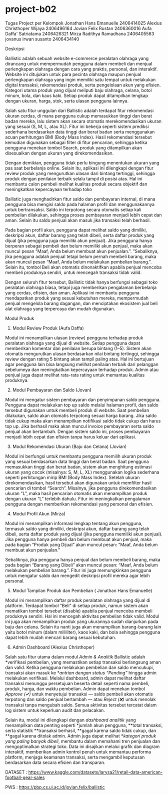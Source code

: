 # project-b02
Tugas Project per Kelompok
Jonathan Hans Emanuelle 2406414025
Alexius Christhoper Wijaya 2406496164
Jovian Felix Rustan 2406360016
Aufa Daffa' Satriatama 2406426321
Mirza Radithya Ramadhana 2406405563 
jovanus irwan susanto 2406434140



Deskripsi

Ballistic adalah sebuah website e-commerce peralatan olahraga yang dirancang untuk mempermudah pengguna dalam membeli dan menjual perlengkapan olahraga dengan cara yang praktis, personal, dan interaktif. Website ini ditujukan untuk para pecinta olahraga maupun penjual perlengkapan olahraga yang ingin memiliki satu tempat untuk melakukan digital transaksi, rekomendasi produk, serta pengelolaan akun yang efisien. Kategori utama produk yang dijual meliputi baju olahraga, celana, botol minum, bola, dan kaus kaki. Setiap produk dapat ditampilkan lengkap dengan ukuran, harga, stok, serta ulasan pengguna lainnya.

Salah satu fitur unggulan dari Ballistic adalah terdapat fitur rekomendasi ukuran cerdas, di mana pengguna cukup memasukkan tinggi dan berat badan mereka, lalu sistem akan secara otomatis merekomendasikan ukuran yang sesuai (S, M, L, atau XL).
Fitur ini bekerja seperti sistem prediksi sederhana berdasarkan data tinggi dan berat badan serta menggunakan acuan perhitungan BMI (Body Mass Index). Hasil rekomendasi tersebut kemudian digunakan sebagai filter di fitur pencarian, sehingga ketika pengguna menekan tombol Search, produk yang ditampilkan akan disesuaikan dengan ukuran yang direkomendasikan.

Dengan demikian, pengguna tidak perlu bingung menentukan ukuran yang pas saat berbelanja online. Selain itu, aplikasi ini dilengkapi dengan fitur review produk yang mengurutkan ulasan dari bintang tertinggi, sehingga produk dengan penilaian terbaik selalu tampil di posisi atas. Hal ini membantu calon pembeli melihat kualitas produk secara objektif dan meningkatkan kepercayaan terhadap toko

Ballistic juga menghadirkan fitur saldo dan pembayaran internal, di mana pengguna bisa mengisi saldo pada halaman profil dan menggunakannya untuk bertransaksi. Saldo ini terpotong secara otomatis setiap kali pembelian dilakukan, sehingga proses pembayaran menjadi lebih cepat dan aman. Selain itu saldo penjual akan masuk jika transaksi telah berhasil. 

Pada bagian profil akun, pengguna dapat melihat saldo yang dimiliki, deskripsi akun, daftar barang yang telah dibeli, serta daftar produk yang dijual (jika pengguna juga memiliki akun penjual). Jika pengguna hanya berperan sebagai pembeli dan belum memiliki akun penjual, maka akan muncul pesan “Maaf, Anda belum membuat akun penjualan.”. ”Sebaliknya, jika pengguna adalah penjual tetapi belum pernah membeli barang, maka akan muncul pesan “Maaf, Anda belum melakukan pembelian barang.”. Selain itu, tombol Beli akan otomatis dinonaktifkan apabila penjual mencoba membeli produknya sendiri, untuk mencegah transaksi tidak valid.

Dengan seluruh fitur tersebut, Ballistic tidak hanya berfungsi sebagai toko peralatan olahraga biasa, tetapi juga memberikan pengalaman berbelanja yang cerdas, efisien, dan aman. Aplikasi ini membantu pengguna mendapatkan produk yang sesuai kebutuhan mereka, mempermudah penjual mengelola barang dagangan, dan menciptakan ekosistem jual beli alat olahraga yang terpercaya dan mudah digunakan.



Modul Produk

1. Modul Review Produk (Aufa Daffa)

Modul ini menampilkan ulasan (review) pengguna terhadap produk peralatan olahraga yang dijual di website. Setiap pengguna dapat memberikan komentar dan penilaian berupa bintang (1–5). Sistem akan otomatis mengurutkan ulasan berdasarkan nilai bintang tertinggi, sehingga review dengan rating 5 bintang akan tampil paling atas. Hal ini bertujuan agar pengguna lain bisa langsung melihat penilaian terbaik dari pelanggan sebelumnya dan meningkatkan kepercayaan terhadap produk. Admin atau penjual juga dapat melihat rata-rata rating untuk memantau kualitas produknya.
 
2. Modul Pembayaran dan Saldo (Jovan)

Modul ini mengatur sistem pembayaran dan penyimpanan saldo pengguna. Pengguna dapat melakukan top up saldo melalui halaman profil, dan saldo tersebut digunakan untuk membeli produk di website. Saat pembelian dilakukan, saldo akan otomatis terpotong sesuai harga barang. Jika saldo tidak cukup maka akan menampilkan notifikasi saldo tidak cukup dan harus top up. Jika berhasil maka akan muncul invoice pembayaran serta saldo penjual akan bertambah. Dengan sistem saldo ini, proses pembayaran menjadi lebih cepat dan efisien tanpa harus keluar dari aplikasi.

 3. Modul Rekomendasi Ukuran (Baju dan Celana) (Jovian)

Modul ini berfungsi untuk membantu pengguna memilih ukuran produk yang sesuai berdasarkan data tinggi dan berat badan. Saat pengguna memasukkan tinggi dan berat badan, sistem akan menghitung estimasi ukuran yang cocok (misalnya: S, M, L, XL) menggunakan logika sederhana seperti perhitungan mirip BMI (Body Mass Index). Setelah ukuran direkomendasikan, hasil tersebut akan digunakan untuk memfilter hasil pencarian di tombol “Search”. Misalnya, jika pengguna direkomendasikan ukuran “L”, maka hasil pencarian otomatis akan menampilkan produk dengan ukuran “L” terlebih dahulu. Fitur ini meningkatkan pengalaman pengguna dengan memberikan rekomendasi yang personal dan efisien.

4. Modul Profil Akun (Mirza)

Modul ini menampilkan informasi lengkap tentang akun pengguna, termasuk saldo yang dimiliki, deskripsi akun, daftar barang yang telah dibeli, serta daftar produk yang dijual (jika pengguna memiliki akun penjual). Jika pengguna hanya pembeli dan belum membuat akun penjual, maka pada bagian “Produk yang Dijual” akan muncul pesan: “Maaf, Anda belum membuat akun penjualan.”

Sebaliknya, jika pengguna hanya penjual dan belum membeli barang, maka pada bagian “Barang yang Dibeli” akan muncul pesan: “Maaf, Anda belum melakukan pembelian barang.”. Fitur ini juga memungkinkan pengguna untuk mengatur saldo dan mengedit deskripsi profil mereka agar lebih personal.


5. Modul Tampilan Produk dan Pembelian ( Jonathan Hans Emanuelle)

Modul ini menampilkan daftar produk peralatan olahraga yang dijual di platform. Terdapat tombol “Beli” di setiap produk, namun sistem akan mematikan tombol tersebut (disable) apabila penjual mencoba membeli produknya sendiri. Hal ini mencegah aktivitas pembelian tidak valid. Modul ini juga akan menampilkan produk yang ukurannya sudah dianjurkan pada baju dan celana. Selain itu nanti juga akan menampilkan barang-barang lain yaitu  botol minum (dalam milliliter), kaos kaki, dan bola sehingga pengguna dapat lebih mudah mencari barang sesuai kebutuhan. 

6. Admin Dashboard (Alexius Christhoper)

Salah satu fitur utama dalam modul *Admin & Analitik* Ballistic adalah *verifikasi pembelian, yang memastikan setiap transaksi berlangsung aman dan valid. Ketika pengguna melakukan pembelian dan saldo mencukupi, transaksi akan masuk ke **antrian dengan status “Pending”* hingga admin melakukan verifikasi. Melalui dashboard, admin dapat melihat daftar transaksi menunggu persetujuan beserta detail seperti nama pembeli, produk, harga, dan waktu pembelian. Admin dapat menekan tombol *Approve (✔)* untuk menyetujui transaksi — saldo pembeli akan otomatis terpotong dan saldo penjual bertambah — atau *Reject (❌)* untuk menolak transaksi tanpa mengubah saldo. Semua aktivitas tersebut tercatat dalam log sistem untuk keperluan audit dan pelacakan.

Selain itu, modul ini dilengkapi dengan *dashboard analitik* yang menampilkan data penting seperti *jumlah akun pengguna, **total transaksi, serta statistik **transaksi berhasil, **gagal karena saldo tidak cukup, dan **gagal karena ditolak admin. Admin juga dapat melihat **kategori produk yang paling banyak dibeli*, membantu dalam memahami tren penjualan dan mengoptimalkan strategi toko. Data ini disajikan melalui grafik dan diagram interaktif, memberikan admin kontrol penuh untuk memantau performa platform, menjaga keamanan transaksi, serta mengambil keputusan berdasarkan data secara efisien dan transparan.


DATASET : https://www.kaggle.com/datasets/larysa21/retail-data-american-football-gear-sales

PWS : https://pbp.cs.ui.ac.id/jovian.felix/ballistic

